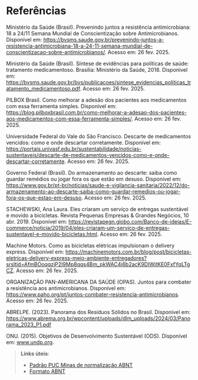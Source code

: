 # Referências

Ministério da Saúde (Brasil). Prevenindo juntos a resistência antimicrobiana: 18 a 24/11 Semana Mundial de Conscientização sobre Antimicrobianos. Disponível em: https://bvsms.saude.gov.br/prevenindo-juntos-a-resistencia-antimicrobiana-18-a-24-11-semana-mundial-de-conscientizacao-sobre-antimicrobianos/. Acesso em: 26 fev. 2025.

Ministério da Saúde (Brasil). Síntese de evidências para políticas de saúde: tratamento medicamentoso. Brasília: Ministério da Saúde, 2018. Disponível em: https://bvsms.saude.gov.br/bvs/publicacoes/sintese_evidencias_politicas_tratamento_medicamentoso.pdf. Acesso em: 26 fev. 2025.

PILBOX Brasil. Como melhorar a adesão dos pacientes aos medicamentos com essa ferramenta simples. Disponível em: https://blog.pilboxbrasil.com.br/como-melhorar-a-adesao-dos-pacientes-aos-medicamentos-com-essa-ferramenta-simples/. Acesso em: 26 fev. 2025.

Universidade Federal do Vale do São Francisco. Descarte de medicamentos vencidos: como e onde descartar corretamente. Disponível em: https://portais.univasf.edu.br/sustentabilidade/noticias-sustentaveis/descarte-de-medicamentos-vencidos-como-e-onde-descartar-corretamente. Acesso em: 26 fev. 2025.

Governo Federal (Brasil). Do armazenamento ao descarte: saiba como guardar remédios ou jogar fora os que estão em desuso. Disponível em: https://www.gov.br/pt-br/noticias/saude-e-vigilancia-sanitaria/2022/12/do-armazenamento-ao-descarte-saiba-como-guardar-remedios-ou-jogar-fora-os-que-estao-em-desuso. Acesso em: 26 fev. 2025.

STACHEWSKI, Ana Laura. Eles criaram um serviço de entregas sustentável e movido a bicicletas. Revista Pequenas Empresas & Grandes Negócios, 10 abr. 2019. Disponível em: https://revistapegn.globo.com/Banco-de-ideias/E-commerce/noticia/2019/04/eles-criaram-um-servico-de-entregas-sustentavel-e-movido-bicicletas.html. Acesso em: 26 fev. 2025.

Machine Motors. Como as bicicletas elétricas impulsionam o delivery express. Disponível em: https://machinemotors.com.br/blog/post/bicicletas-eletricas-delivery-express-meio-ambiente-entregadores?srsltid=AfmBOoqqzjP2I9Mp8qqs4Bm_pkWAC4i6b2acK9DIWitKE0FxfYqLTgCZ. Acesso em: 26 fev. 2025.

ORGANIZAÇÃO PAN-AMERICANA DA SAÚDE (OPAS). Juntos para combater a resistência aos antimicrobianos. Disponível em: https://www.paho.org/pt/juntos-combater-resistencia-antimicrobianos. Acesso em: 26 fev. 2025.

ABRELPE. (2023). Panorama dos Resíduos Sólidos no Brasil. Disponível em: https://www.abrema.org.br/wpcontent/uploads/dlm_uploads/2024/03/Panorama_2023_P1.pdf

ONU. (2015). Objetivos de Desenvolvimento Sustentável (ODS). Disponível em: www.undp.org.


> **Links úteis**:
> - [Padrão PUC Minas de normalização ABNT](http://portal.pucminas.br/biblioteca/documentos/GUIA-COMPLETO-ABNT-Elaborar-formatar-trabalho-cientificoNOVO.pdf)
> - [Formato ABNT](https://www.normastecnicas.com/abnt/)
